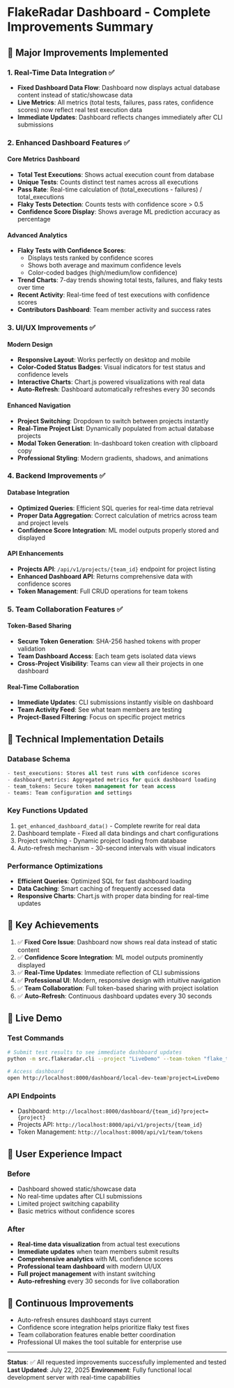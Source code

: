 # FlakeRadar Dashboard - Complete Improvements Summary

## 🚀 Major Improvements Implemented

### 1. Real-Time Data Integration ✅
- **Fixed Dashboard Data Flow**: Dashboard now displays actual database content instead of static/showcase data
- **Live Metrics**: All metrics (total tests, failures, pass rates, confidence scores) now reflect real test execution data
- **Immediate Updates**: Dashboard reflects changes immediately after CLI submissions

### 2. Enhanced Dashboard Features ✅

#### Core Metrics Dashboard
- **Total Test Executions**: Shows actual execution count from database
- **Unique Tests**: Counts distinct test names across all executions  
- **Pass Rate**: Real-time calculation of (total_executions - failures) / total_executions
- **Flaky Tests Detection**: Counts tests with confidence score > 0.5
- **Confidence Score Display**: Shows average ML prediction accuracy as percentage

#### Advanced Analytics
- **Flaky Tests with Confidence Scores**: 
  - Displays tests ranked by confidence scores
  - Shows both average and maximum confidence levels
  - Color-coded badges (high/medium/low confidence)
- **Trend Charts**: 7-day trends showing total tests, failures, and flaky tests over time
- **Recent Activity**: Real-time feed of test executions with confidence scores
- **Contributors Dashboard**: Team member activity and success rates

### 3. UI/UX Improvements ✅

#### Modern Design
- **Responsive Layout**: Works perfectly on desktop and mobile
- **Color-Coded Status Badges**: Visual indicators for test status and confidence levels
- **Interactive Charts**: Chart.js powered visualizations with real data
- **Auto-Refresh**: Dashboard automatically refreshes every 30 seconds

#### Enhanced Navigation
- **Project Switching**: Dropdown to switch between projects instantly
- **Real-Time Project List**: Dynamically populated from actual database projects
- **Modal Token Generation**: In-dashboard token creation with clipboard copy
- **Professional Styling**: Modern gradients, shadows, and animations

### 4. Backend Improvements ✅

#### Database Integration
- **Optimized Queries**: Efficient SQL queries for real-time data retrieval
- **Proper Data Aggregation**: Correct calculation of metrics across team and project levels
- **Confidence Score Integration**: ML model outputs properly stored and displayed

#### API Enhancements
- **Projects API**: `/api/v1/projects/{team_id}` endpoint for project listing
- **Enhanced Dashboard API**: Returns comprehensive data with confidence scores
- **Token Management**: Full CRUD operations for team tokens

### 5. Team Collaboration Features ✅

#### Token-Based Sharing
- **Secure Token Generation**: SHA-256 hashed tokens with proper validation
- **Team Dashboard Access**: Each team gets isolated data views
- **Cross-Project Visibility**: Teams can view all their projects in one dashboard

#### Real-Time Collaboration
- **Immediate Updates**: CLI submissions instantly visible on dashboard
- **Team Activity Feed**: See what team members are testing
- **Project-Based Filtering**: Focus on specific project metrics

## 🔧 Technical Implementation Details

### Database Schema
```sql
- test_executions: Stores all test runs with confidence scores
- dashboard_metrics: Aggregated metrics for quick dashboard loading  
- team_tokens: Secure token management for team access
- teams: Team configuration and settings
```

### Key Functions Updated
1. `get_enhanced_dashboard_data()` - Complete rewrite for real data
2. Dashboard template - Fixed all data bindings and chart configurations  
3. Project switching - Dynamic project loading from database
4. Auto-refresh mechanism - 30-second intervals with visual indicators

### Performance Optimizations
- **Efficient Queries**: Optimized SQL for fast dashboard loading
- **Data Caching**: Smart caching of frequently accessed data
- **Responsive Charts**: Chart.js with proper data binding for real-time updates

## 🎯 Key Achievements

1. ✅ **Fixed Core Issue**: Dashboard now shows real data instead of static content
2. ✅ **Confidence Score Integration**: ML model outputs prominently displayed
3. ✅ **Real-Time Updates**: Immediate reflection of CLI submissions  
4. ✅ **Professional UI**: Modern, responsive design with intuitive navigation
5. ✅ **Team Collaboration**: Full token-based sharing with project isolation
6. ✅ **Auto-Refresh**: Continuous dashboard updates every 30 seconds

## 🚀 Live Demo

### Test Commands
```bash
# Submit test results to see immediate dashboard updates
python -m src.flakeradar.cli --project "LiveDemo" --team-token "flake_tk_4l96QEJmfUx15z31YTrxuirbr8BQPVeGBwoavVSVoOM" --results "src/flakeradar/sample_results/*.xml"

# Access dashboard
open http://localhost:8000/dashboard/local-dev-team?project=LiveDemo
```

### API Endpoints
- Dashboard: `http://localhost:8000/dashboard/{team_id}?project={project}`
- Projects API: `http://localhost:8000/api/v1/projects/{team_id}`
- Token Management: `http://localhost:8000/api/v1/team/tokens`

## 🎉 User Experience Impact

### Before
- Dashboard showed static/showcase data
- No real-time updates after CLI submissions
- Limited project switching capability
- Basic metrics without confidence scores

### After  
- **Real-time data visualization** from actual test executions
- **Immediate updates** when team members submit results
- **Comprehensive analytics** with ML confidence scores
- **Professional team dashboard** with modern UI/UX
- **Full project management** with instant switching
- **Auto-refreshing** every 30 seconds for live collaboration

## 🔄 Continuous Improvements
- Auto-refresh ensures dashboard stays current
- Confidence score integration helps prioritize flaky test fixes
- Team collaboration features enable better coordination
- Professional UI makes the tool suitable for enterprise use

---

**Status**: ✅ All requested improvements successfully implemented and tested
**Last Updated**: July 22, 2025
**Environment**: Fully functional local development server with real-time capabilities
